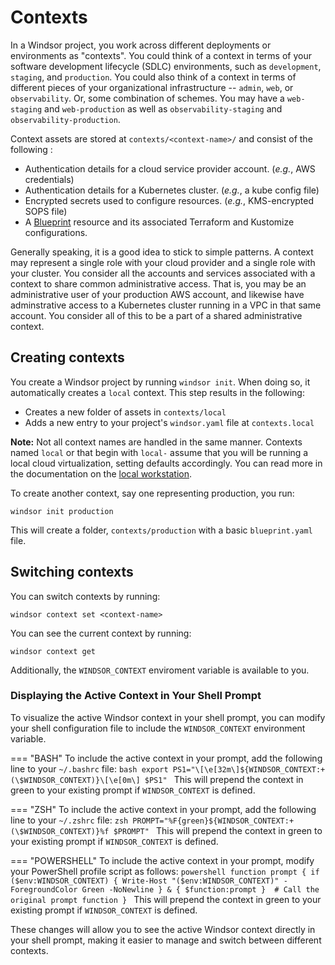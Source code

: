 # Contexts

In a Windsor project, you work across different deployments or environments as "contexts". You could think of a context in terms of your software development lifecycle (SDLC) environments, such as `development`, `staging`, and `production`. You could also think of a context in terms of different pieces of your organizational infrastructure -- `admin`, `web`, or `observability`. Or, some combination of schemes. You may have a `web-staging` and `web-production` as well as `observability-staging` and `observability-production`.

Context assets are stored at `contexts/<context-name>/` and consist of the following :

- Authentication details for a cloud service provider account. (_e.g._, AWS credentials)
- Authentication details for a Kubernetes cluster. (_e.g._, a kube config file)
- Encrypted secrets used to configure resources. (_e.g._, KMS-encrypted SOPS file)
- A [Blueprint](../reference/blueprint.md) resource and its associated Terraform and Kustomize configurations.

Generally speaking, it is a good idea to stick to simple patterns. A context may represent a single role with your cloud provider and a single role with your cluster. You consider all the accounts and services associated with a context to share common administrative access. That is, you may be an administrative user of your production AWS account, and likewise have adminstrative access to a Kubernetes cluster running in a VPC in that same account. You consider all of this to be a part of a shared administrative context.

## Creating contexts

You create a Windsor project by running `windsor init`. When doing so, it automatically creates a `local` context. This step results in the following:

- Creates a new folder of assets in `contexts/local`
- Adds a new entry to your project's `windsor.yaml` file at `contexts.local`

**Note:** Not all context names are handled in the same manner. Contexts named `local` or that begin with `local-` assume that you will be running a local cloud virtualization, setting defaults accordingly. You can read more in the documentation on the [local workstation](../guides/local-workstation.md).

To create another context, say one representing production, you run:

```
windsor init production
```

This will create a folder, `contexts/production` with a basic `blueprint.yaml` file.

## Switching contexts

You can switch contexts by running:

```
windsor context set <context-name>
```

You can see the current context by running:

```
windsor context get
```

Additionally, the `WINDSOR_CONTEXT` enviroment variable is available to you.


### Displaying the Active Context in Your Shell Prompt

To visualize the active Windsor context in your shell prompt, you can modify your shell configuration file to include the `WINDSOR_CONTEXT` environment variable.

=== "BASH"
    To include the active context in your prompt, add the following line to your `~/.bashrc` file:
    ```bash
    export PS1="\[\e[32m\]${WINDSOR_CONTEXT:+(\$WINDSOR_CONTEXT)}\[\e[0m\] $PS1"
    ```
    This will prepend the context in green to your existing prompt if `WINDSOR_CONTEXT` is defined.

=== "ZSH"
    To include the active context in your prompt, add the following line to your `~/.zshrc` file:
    ```zsh
    PROMPT="%F{green}${WINDSOR_CONTEXT:+(\$WINDSOR_CONTEXT)}%f $PROMPT"
    ```
    This will prepend the context in green to your existing prompt if `WINDSOR_CONTEXT` is defined.

=== "POWERSHELL"
    To include the active context in your prompt, modify your PowerShell profile script as follows:
    ```powershell
    function prompt {
        if ($env:WINDSOR_CONTEXT) {
            Write-Host "($env:WINDSOR_CONTEXT)" -ForegroundColor Green -NoNewline
        }
        & { $function:prompt }  # Call the original prompt function
    }
    ```
    This will prepend the context in green to your existing prompt if `WINDSOR_CONTEXT` is defined.


These changes will allow you to see the active Windsor context directly in your shell prompt, making it easier to manage and switch between different contexts.
